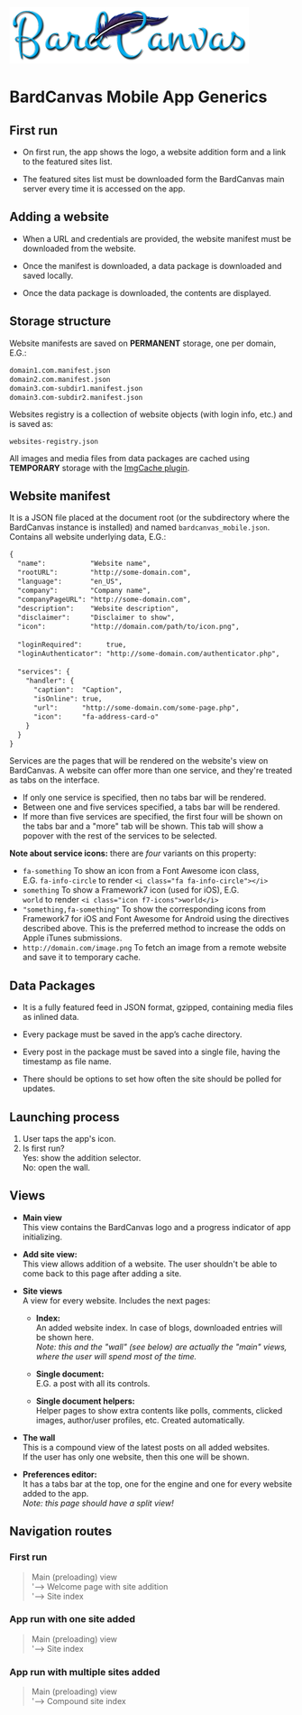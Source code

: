 
![BardCanvas Logo](Logo-BardCanvas-425x100.png)

# BardCanvas Mobile App Generics

## First run

* On first run, the app shows the logo, a website addition form and a link
  to the featured sites list.

* The featured sites list must be downloaded form the BardCanvas main server
  every time it is accessed on the app.

## Adding a website

* When a URL and credentials are provided, the website manifest must be
  downloaded from the website.

* Once the manifest is downloaded, a data package is downloaded and saved
  locally.

* Once the data package is downloaded, the contents are displayed.

## Storage structure

Website manifests are saved on **PERMANENT** storage, one per domain, E.G.:

    domain1.com.manifest.json
    domain2.com.manifest.json
    domain3.com-subdir1.manifest.json
    domain3.com-subdir2.manifest.json

Websites registry is a collection of website objects (with login info, etc.)
and is saved as:

    websites-registry.json

All images and media files from data packages are cached using **TEMPORARY** storage
with the [ImgCache plugin](https://github.com/chrisben/imgcache.js/).

## Website manifest

It is a JSON file placed at the document root (or the subdirectory where the BardCanvas instance is installed) and named `bardcanvas_mobile.json`. Contains all website underlying data, E.G.:

    {
      "name":           "Website name",
      "rootURL":        "http://some-domain.com",
      "language":       "en_US",
      "company":        "Company name",
      "companyPageURL": "http://some-domain.com",
      "description":    "Website description",
      "disclaimer":     "Disclaimer to show",
      "icon":           "http://domain.com/path/to/icon.png",
      
      "loginRequired":      true,
      "loginAuthenticator": "http://some-domain.com/authenticator.php",
      
      "services": {
        "handler": {
          "caption":  "Caption",
          "isOnline": true,
          "url":      "http://some-domain.com/some-page.php",
          "icon":     "fa-address-card-o"
        }
      }
    }

Services are the pages that will be rendered on the website's view on BardCanvas. A website can offer more than one service, and they're treated as tabs on the interface.

* If only one service is specified, then no tabs bar will be rendered.
* Between one and five services specified, a tabs bar will be rendered.
* If more than five services are specified, the first four will be shown on the
  tabs bar and a "more" tab will be shown. This tab will show a popover with
  the rest of the services to be selected. 

**Note about service icons:** there are *four* variants on this property:
  
* `fa-something` To show an icon from a Font Awesome icon class,  
  E.G. `fa-info-circle` to render `<i class="fa fa-info-circle"></i>`
* `something` To show a Framework7 icon (used for iOS), E.G.  
  `world` to render `<i class="icon f7-icons">world</i>`
* `"something,fa-something"` To show the corresponding
  icons from Framework7 for iOS and Font Awesome for Android using the
  directives described above. This is the preferred method to increase the
  odds on Apple iTunes submissions.
* `http://domain.com/image.png` To fetch an image from a remote website and
  save it to temporary cache.

## Data Packages

* It is a fully featured feed in JSON format, gzipped, containing media files
  as inlined data.

* Every package must be saved in the app’s cache directory.

* Every post in the package must be saved into a single file, having the
  timestamp as file name. 

* There should be options to set how often the site should be polled for updates.

## Launching process

1. User taps the app's icon.
2. Is first run?  
   Yes: show the addition selector.  
   No: open the wall.

## Views

* **Main view**  
  This view contains the BardCanvas logo and a progress indicator of
  app initializing.

* **Add site view:**  
  This view allows addition of a website. The user shouldn't be able to
  come back to this page after adding a site.

* **Site views**  
  A view for every website. Includes the next pages:

    * **Index:**  
      An added website index. In case of blogs, downloaded entries will be shown here.  
      *Note: this and the "wall" (see below) are actually the "main" views, where
      the user will spend most of the time.*

    * **Single document:**  
      E.G. a post with all its controls.

    * **Single document helpers:**  
      Helper pages to show extra contents like polls, comments, clicked images,
      author/user profiles, etc. Created automatically.

* **The wall**  
  This is a compound view of the latest posts on all added websites.  
  If the user has only one website, then this one will be shown.

* **Preferences editor:**  
  It has a tabs bar at the top, one for the engine and one for every
  website added to the app.  
  *Note: this page should have a split view!*

## Navigation routes

### First run

> Main (preloading) view  
> '--> Welcome page with site addition  
> '--> Site index

### App run with one site added

> Main (preloading) view  
> '--> Site index

### App run with multiple sites added

> Main (preloading) view  
> '--> Compound site index
